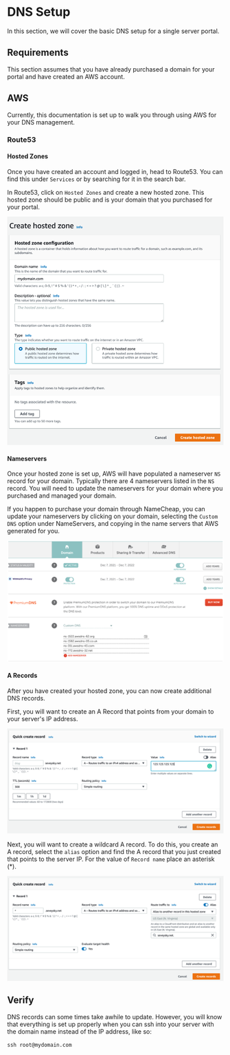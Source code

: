 # DNS Setup

In this section, we will cover the basic DNS setup for a single server portal.

## Requirements

This section assumes that you have already purchased a domain for your portal and have created an AWS account.

## AWS

Currently, this documentation is set up to walk you through using AWS for your DNS management.

### Route53

#### Hosted Zones

Once you have created an account and logged in, head to Route53. You can find this under `Services` or by searching for it in the search bar.

In Route53, click on `Hosted Zones` and create a new hosted zone. This hosted zone should be public and is your domain that you purchased for your portal.

![](<../../.gitbook/assets/Hosted Zone Creation.png>)

#### Nameservers

Once your hosted zone is set up, AWS will have populated a nameserver `NS` record for your domain. Typically there are 4 nameservers listed in the `NS` record. You will need to update the nameservers for your domain where you purchased and managed your domain.&#x20;

If you happen to purchase your domain through NameCheap, you can update your nameservers by clicking on your domain, selecting the `Custom DNS` option under NameServers, and copying in the name servers that AWS generated for you.

![](<../../.gitbook/assets/Screen Shot 2022-01-05 at 2.55.33 PM.png>)

#### A Records

After you have created your hosted zone, you can now create additional DNS records.

First, you will want to create an A Record that points from your domain to your server's IP address.&#x20;

![](<../../.gitbook/assets/Route53 A record.png>)

Next, you will want to create a wildcard A record. To do this, you create an A record, select the `alias` option and find the A record that you just created that points to the server IP. For the value of `Record name` place an asterisk (\*).

![](<../../.gitbook/assets/Route53 Wildcard A record.png>)

## Verify

DNS records can some times take awhile to update. However, you will know that everything is set up properly when you can ssh into your server with the domain name instead of the IP address, like so:

```
ssh root@mydomain.com
```

